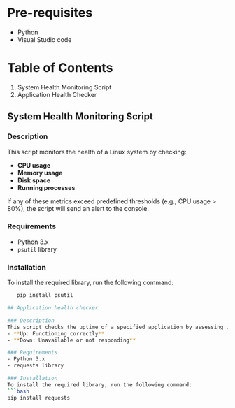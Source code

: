 # Pre-requisites
- Python
- Visual Studio code

# Table of Contents
1. System Health Monitoring Script
2. Application Health Checker
  
## System Health Monitoring Script

### Description
This script monitors the health of a Linux system by checking:
- **CPU usage**
- **Memory usage**
- **Disk space**
- **Running processes**

If any of these metrics exceed predefined thresholds (e.g., CPU usage > 80%), the script will send an alert to the console.

### Requirements
- Python 3.x
- `psutil` library

### Installation
To install the required library, run the following command:
```bash
   pip install psutil

## Application health checker

### Description
This script checks the uptime of a specified application by assessing its HTTP status codes. It determines if the application is:
- **Up: Functioning correctly**
- **Down: Unavailable or not responding**

### Requirements
- Python 3.x
- requests library

### Installation
To install the required library, run the following command:
```bash
pip install requests
  

